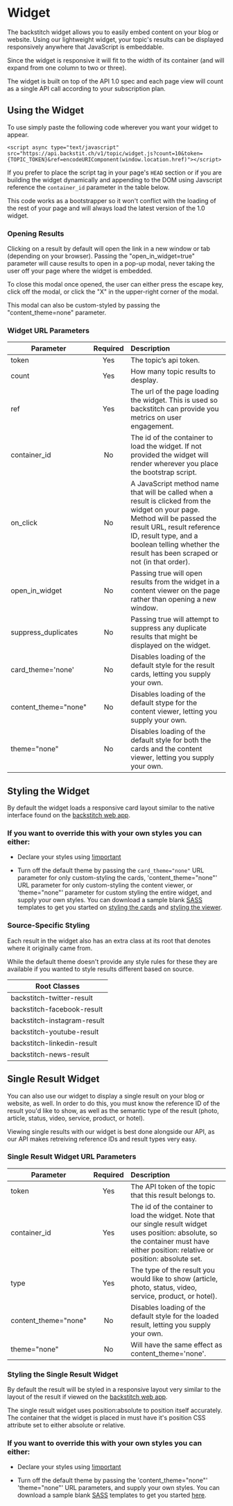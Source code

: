 # Widget 

The backstitch widget allows you to easily embed content on your blog or website. Using our lightweight widget, your topic's results can be displayed responsively anywhere that JavaScript is embeddable.  

Since the widget is responsive it will fit to the width of its container (and will expand from one column to two or three).

<div class="widget-example">
  <script async type='text/javascript' src='https://api.backstit.ch/v1/topic/widget.js?count=4&token=cee55090c591013233444a64a6b89653&ref=encodeURIComponent(window.location.href)'>
  </script>
</div>

<aside class="notice">The widget is built on top of the API 1.0 spec and each page view will count as a single API call according to your subscription plan.</aside>

## Using the Widget

To use simply paste the following code wherever you want your widget to appear.  

`<script async type="text/javascript" src="https://api.backstit.ch/v1/topic/widget.js?count=10&token={TOPIC_TOKEN}&ref=encodeURIComponent(window.location.href)"></script>`

If you prefer to place the script tag in your page's `HEAD` section or if you are building the widget dynamically and appending to the DOM using Javscript reference the `container_id` parameter in the table below.

<aside class="success">This code works as a bootstrapper so it won't conflict with the loading of the rest of your page and will always load the latest version of the 1.0 widget.</aside>


### Opening Results 

Clicking on a result by default will open the link in a new window or tab (depending on your browser). Passing the "open_in_widget=true" parameter will cause results to open in a pop-up modal, never taking the user off your page where the widget is embedded. 

To close this modal once opened, the user can either press the escape key, click off the modal, or click the "X" in the upper-right corner of the modal. 

This modal can also be custom-styled by passing the "content_theme=none" parameter. 

### Widget URL Parameters

| Parameter | Required | Description |
|---------|:-------:|:-----------|
| token | Yes |The topic’s api token. |
| count | Yes | How many topic results to desplay. |
| ref | Yes | The url of the page loading the widget.  This is used so backstitch can provide you metrics on user engagement. |
| container_id | No | The id of the container to load the widget.  If not provided the widget will render wherever you place the bootstrap script. |
| on_click | No | A JavaScript method name that will be called when a result is clicked from the widget on your page. Method will be passed the result URL, result reference ID, result type, and a boolean telling whether the result has been scraped or not (in that order). |
| open_in_widget | No | Passing true will open results from the widget in a content viewer on the page rather than opening a new window. |
| suppress_duplicates| No | Passing true will attempt to suppress any duplicate results that might be displayed on the widget. |
| card_theme='none' | No | Disables loading of the default style for the result cards, letting you supply your own. |
| content_theme="none" | No | Disables loading of the default stype for the content viewer, letting you supply your own. |
| theme="none" | No | Disables loading of the default style for both the cards and the content viewer, letting you supply your own. |

## Styling the Widget

By default the widget loads a responsive card layout similar to the native interface found on the [backstitch web app](http://backstit.ch).

### If you want to override this with your own styles you can either:

- Declare your styles using [!important](https://developer.mozilla.org/en-US/docs/Web/CSS/Specificity) 

- Turn off the default theme by passing the `card_theme="none"` URL parameter for only custom-styling the cards, 'content_theme="none"' URL parameter for only custom-styling the content viewer, or 'theme="none"' parameter for custom styling the entire widget, and supply your own styles.  You can download a sample blank [SASS](http://sass-lang.com/) templates to get you started on [styling the cards](http://assets-api.s3.amazonaws.com/v1/custom_widget.scss) and [styling the viewer](http://assets-api.s3.amazonaws.com/v1/custom_content_viewer.scss).

### Source-Specific Styling

Each result in the widget also has an extra class at its root that denotes where it originally came from.  

While the default theme doesn't provide any style rules for these they are available if you wanted to style results different based on source.

| Root Classes |
|--------------|
| backstitch-twitter-result |
| backstitch-facebook-result |
| backstitch-instagram-result |
| backstitch-youtube-result |
| backstitch-linkedin-result |
| backstitch-news-result |

## Single Result Widget

You can also use our widget to display a single result on your blog or website, as well. In order to do this, you must know the reference ID of the result you'd like to show, as well as the semantic type of the result (photo, article, status, video, service, product, or hotel). 

<aside class="notice">Viewing single results with our widget is best done alongside our API, as our API makes retreiving reference IDs and result types very easy.</aside>

### Single Result Widget URL Parameters

| Parameter | Required | Description |
|---------|:-------:|:-----------|
| token | Yes | The API token of the topic that this result belongs to. |
| container_id | Yes | The id of the container to load the widget. Note that our single result widget uses position: absolute, so the container must have either position: relative or position: absolute set. |
| type | Yes | The type of the result you would like to show (article, photo, status, video, service, product, or hotel).|
| content_theme="none" | No | Disables loading of the default style for the loaded result, letting you supply your own. |
| theme="none" | No | Will have the same effect as content_theme='none'.|

### Styling the Single Result Widget

By default the result will be styled in a responsive layout very similar to the layout of the result if viewed on the [backstitch web app](http://backstit.ch).

<aside class="warning">The single result widget uses position:absolute to position itself accurately. The container that the widget is placed in must have it's position CSS attribute set to either absolute or relative.</aside>

### If you want to override this with your own styles you can either:

- Declare your styles using [!important](https://developer.mozilla.org/en-US/docs/Web/CSS/Specificity) 

- Turn off the default theme by passing the 'content_theme="none"' 'theme="none"' URL parameters, and supply your own styles.  You can download a sample blank [SASS](http://sass-lang.com/) templates to get you started [here](http://assets-api.s3.amazonaws.com/v1/custom_content_viewer.scss).

